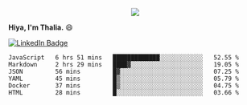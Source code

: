 <p align="center">
  <img src=https://media2.giphy.com/media/J2yDvX0N4GpAdHOD3N/giphy.gif?cid=ecf05e4732fecy7p8iauk3qv6wrz5awzkzmwe846do1i8h6n&rid=giphy.gif>
</p>


<!-- <p align="middle">
  <img src="https://raw.githubusercontent.com/thaliajuarez/thaliajuarez/main/images/unnamed.png" />
</p> -->

**Hiya, I'm Thalia.** 😄

[![LinkedIn Badge](https://img.shields.io/badge/LinkedIn-Profile-informational?style=flat&logo=linkedin&logoColor=white&color=0D76A8)](https://www.linkedin.com/in/thalia-juarez/)


<!--
**thaliajuarez/thaliajuarez** is a ✨ _special_ ✨ repository because its `README.md` (this file) appears on your GitHub profile.
Here are some ideas to get you started:
- 🔭 I’m currently working on 
- 🌱 I’m currently learning C
- 👯 I’m looking to collaborate on ...
- 🤔 I’m looking for help with ...
- 💬 Ask me about ...
- 📫 How to reach me: ...
- 😄 Pronouns: ...
- ⚡ Fun fact: ...


- 🔭 I’m currently working on UI/UX.
- 🌱 I’m currently learning C#
- ⚡ Fun fact: Raindrops fall between 15 and 25 miles per hour.
-->

<!--START_SECTION:waka-->

```text
JavaScript   6 hrs 51 mins   █████████████░░░░░░░░░░░░   52.55 %
Markdown     2 hrs 29 mins   ████▓░░░░░░░░░░░░░░░░░░░░   19.05 %
JSON         56 mins         █▓░░░░░░░░░░░░░░░░░░░░░░░   07.25 %
YAML         45 mins         █▒░░░░░░░░░░░░░░░░░░░░░░░   05.79 %
Docker       37 mins         █▒░░░░░░░░░░░░░░░░░░░░░░░   04.75 %
HTML         28 mins         █░░░░░░░░░░░░░░░░░░░░░░░░   03.66 %
```

<!--END_SECTION:waka-->

